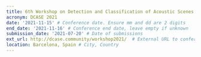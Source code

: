 ```yaml
---
title: 6th Workshop on Detection and Classification of Acoustic Scenes and Events
acronym: DCASE 2021
date: '2021-11-15' # Conference date. Ensure mm and dd are 2 digits
end_date: '2021-11-16' # Conference end date, leave empty if unknown
submission_date: '2021-07-20' # Date of submissions
ext_url: http://dcase.community/workshop2021/  # External URL to conference website
location: Barcelona, Spain # City, Country
---
```

